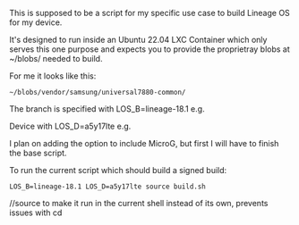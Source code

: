 This is supposed to be a script for my specific use case to build Lineage OS for my device.

It's designed to run inside an Ubuntu 22.04 LXC Container which only serves this one purpose and expects you to provide the proprietray blobs at ~/blobs/ needed to build.

For me it looks like this:

`~/blobs/vendor/samsung/universal7880-common/`

The branch is specified with LOS_B=lineage-18.1 e.g.

Device with LOS_D=a5y17lte e.g.

I plan on adding the option to include MicroG, but first I will have to finish the base script.

To run the current script which should build a signed build:

`LOS_B=lineage-18.1 LOS_D=a5y17lte source build.sh`

//source to make it run in the current shell instead of its own, prevents issues with cd
